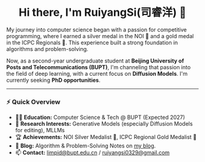 <h1 align="center">Hi there, I'm RuiyangSi(司睿洋) 👋</h1>

My journey into computer science began with a passion for competitive programming, where I earned a silver medal in the NOI 🥈 and a gold medal in the ICPC Regionals 🏅. This experience built a strong foundation in algorithms and problem-solving.

Now, as a second-year undergraduate student at **Beijing University of Posts and Telecommunications (BUPT)**, I'm channeling that passion into the field of deep learning, with a current focus on **Diffusion Models**. I'm currently seeking **PhD opportunities**.


---

### ⚡️ Quick Overview

* 👨‍🎓 **Education:** Computer Science & Tech @ BUPT (Expected 2027)
* 🔬 **Research Interests:** Generative Models (especially Diffusion Models for editing), MLLMs
* 🏆 **Achievements:** NOI Silver Medalist 🥈, ICPC Regional Gold Medalist 🏅
* 📝 **Blog:** Algorithm & Problem-Solving Notes on [my blog](https://www.cnblogs.com/si-rui-yang).
* 📫 **Contact:** [limpid@bupt.edu.cn](mailto:limpid@bupt.edu.cn) / [ruiyangsi0329@gmail.com](mailto:ruiyangsi0329@gmail.com)

